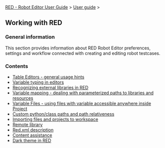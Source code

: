 [RED - Robot Editor User Guide](..\\) > [User guide](user_guide.md) >

## Working with RED

### General information

This section provides information about RED Robot Editor preferences, settings
and workflow connected with creating and editing robot testcases.

### Contents

  * [Table Editors - general usage hints](working_with_RED\\table_general.md)
  * [Variable typing in editors](working_with_RED\\variable_typing.md)
  * [Recognizing external libraries in RED](working_with_RED\\libs.md)
  * [Variable mapping - dealing with parameterized paths to libraries and resources](working_with_RED\\variable_mapping.md)
  * [Variable Files - using files with variable accessible anywhere inside Project](working_with_RED\\variable_files.md)
  * [Custom python/class paths and path relativeness](working_with_RED\\custom_paths_relatve.md)
  * [Importing files and projects to workspace](working_with_RED\\importing.md)
  * [Remote library](working_with_RED\\remote_library.md)
  * [Red.xml description](working_with_RED\\red_xml.md)
  * [Content assistance](working_with_RED\\content_assist.md)
  * [Dark theme in RED](working_with_RED\\dark_theme.md)

